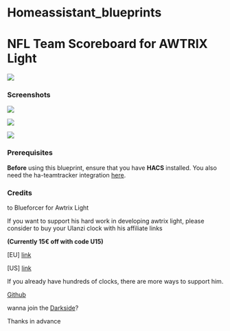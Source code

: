 # Homeassistant_blueprints

# NFL Team Scoreboard for AWTRIX Light

  ![](https://raw.githubusercontent.com/fettesb/Homeassistant_blueprints/main/awtrix_scoreboard.gif)  

### Screenshots

  ![](https://raw.githubusercontent.com/fettesb/Homeassistant_blueprints/main/screenshot.svg)

  ![](https://raw.githubusercontent.com/fettesb/Homeassistant_blueprints/main/screenshot2.svg)

  ![](https://raw.githubusercontent.com/fettesb/Homeassistant_blueprints/main/screenshot3.svg)
      
 ### Prerequisites

 **Before** using this blueprint, ensure that you have **HACS** installed. You also need the ha-teamtracker integration [here](https://github.com/vasqued2/ha-teamtracker).

 ### Credits
    
 to Blueforcer for Awtrix Light

 If you want to support his hard work in developing awtrix light, please consider to buy your Ulanzi clock with his affiliate links
    
 **(Currently 15€ off with code U15)** 

 [EU] [link](https://www.ulanzi.de/products/ulanzi-pixel-smart-uhr-2882?ref=28e02dxl)

 [US] [link](https://www.ulanzi.com/products/ulanzi-pixel-smart-clock-2882?ref=28e02dxl)

 If you already have hundreds of clocks, there are more ways to support him.

 [Github](https://github.com/Blueforcer/awtrix-light#support)

 wanna join the [Darkside](https://discord.gg/a3n8spsn)?

 Thanks in advance
